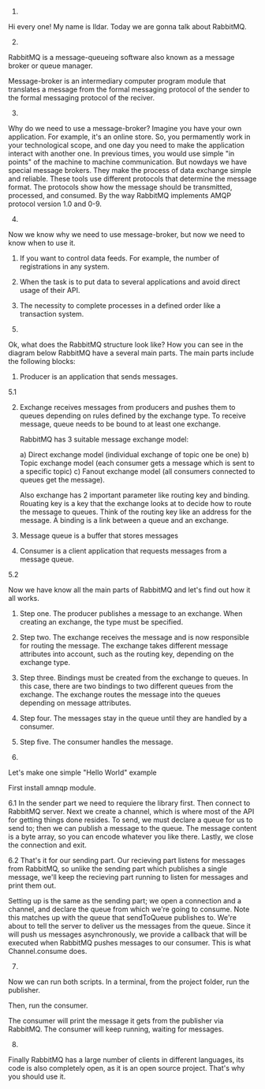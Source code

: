 1. 

Hi every one! My name is Ildar. Today we are gonna talk about RabbitMQ.

2.

RabbitMQ is a message-queueing software also known as a message broker or queue manager.

Message-broker is an intermediary computer program module that translates a message from the formal messaging protocol of the sender to the formal messaging protocol of the reciver.

3. 
Why do we need to use a message-broker?
Imagine you have your own application. For example, it's an online store.
So, you permamently work in your technological scope, and one day you need to make the application interact with another one. 
In previous times, you would use simple "in points" of the machine to machine communication. But nowdays we have special message brokers.
They make the process of data exchange simple and reliable. These tools use different protocols that determine the message format.
The protocols show how the message should be transmitted, processed, and consumed. By the way RabbitMQ implements AMQP protocol version 1.0 and 0-9.

4. 

Now we know why we need to use message-broker, but now we need to know when to use it.

1) If you want to control data feeds. For example, the number of registrations in any system.

2) When the task  is to put data to several applications and avoid direct usage of their API.

3) The necessity to complete processes in a defined order like a transaction system.

5.

Ok, what does the RabbitMQ structure look like?
How you can see in the diagram below RabbitMQ have a several main parts.
The main parts include the following blocks:

1) Producer is an application that sends messages.

5.1

2) Exchange receives messages from producers and pushes them to queues depending on rules defined by the exchange type. To receive message, queue needs to be bound to at least one exchange.

    RabbitMQ has 3 suitable message exchange model:
    
    a) Direct exchange model (individual exchange of topic one be one)
    b) Topic exchange model (each consumer gets a message which is sent to a specific topic)
    c) Fanout exchange model (all consumers connected to queues get the message).

    Also exchange has 2 important parameter like routing key and binding. 
    Rouating key is a key that the exchange looks at to decide how to route the message to queues.
    Think of the routing key like an address for the message.
    A binding is a link between a queue and an exchange.

3) Message queue is a buffer that stores messages

4) Consumer is a client application that requests messages from a message queue.


5.2

Now we have know all the main parts of RabbitMQ and let's find out how it all works.

1) Step one. The producer publishes a message to an exchange. When creating an exchange, the type must be specified.

2) Step two. The exchange receives the message and is now responsible for routing the message. 
The exchange takes different message attributes into account, such as the routing key, depending on the exchange type.

3) Step three. Bindings must be created from the exchange to queues. In this case, there are two bindings to two different queues from the exchange. 
The exchange routes the message into the queues depending on message attributes.

4) Step four. The messages stay in the queue until they are handled by a consumer.

5) Step five. The consumer handles the message.

6. 

Let's make one simple "Hello World" example

First install amnqp module.

6.1
In the sender part we need to requiere the library first. Then connect to RabbitMQ server.
Next we create a channel, which is where most of the API for getting things done resides.
To send, we must declare a queue for us to send to; then we can publish a message to the queue.
The message content is a byte array, so you can encode whatever you like there.
Lastly, we close the connection and exit.


6.2
That's it for our sending part. Our recieving part listens for messages from RabbitMQ, so unlike the sending part which publishes a single message, 
we'll keep the recieving part running to listen for messages and print them out.

Setting up is the same as the sending part; we open a connection and a channel, and declare the queue from which we're going to consume. 
Note this matches up with the queue that sendToQueue publishes to.
We're about to tell the server to deliver us the messages from the queue. 
Since it will push us messages asynchronously, we provide a callback that will be executed when RabbitMQ pushes messages to our consumer. 
This is what Channel.consume does.

7. 

Now we can run both scripts. In a terminal, from the project folder, run the publisher.

Then, run the consumer.

The consumer will print the message it gets from the publisher via RabbitMQ. The consumer will keep running, waiting for messages.

8. 

Finally RabbitMQ has a large number of clients in different languages, its code is also completely open, as it is an open source project. That's why you should use it.
